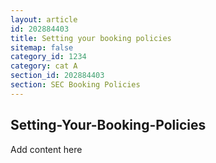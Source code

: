 ```yaml
---
layout: article
id: 202884403
title: Setting your booking policies
sitemap: false
category_id: 1234
category: cat A
section_id: 202884403
section: SEC Booking Policies
---
```


## Setting-Your-Booking-Policies

Add content here
